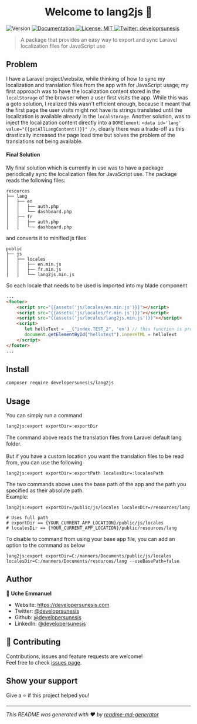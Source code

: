 <h1 align="center">Welcome to lang2js 👋</h1>
<p>
  <img alt="Version" src="https://img.shields.io/badge/version-0.0.1-blue.svg?cacheSeconds=2592000" />
  <a href="https://github.com/developersunesis/lang2js#readme" target="_blank">
    <img alt="Documentation" src="https://img.shields.io/badge/documentation-yes-brightgreen.svg" />
  </a>
  <a href="#" target="_blank">
    <img alt="License: MIT" src="https://img.shields.io/badge/License-MIT-yellow.svg" />
  </a>
  <a href="https://twitter.com/developrsunesis" target="_blank">
    <img alt="Twitter: developrsunesis" src="https://img.shields.io/twitter/follow/developrsunesis.svg?style=social" />
  </a>
</p>

> A package that provides an easy way to export and sync Laravel localization files for JavaScript use
## Problem
I have a Laravel project/website, while thinking of how to sync my localization and translation files from the app with
for JavaScript usage; my first approach was to have the localization content stored in the `localStorage` of the browser 
when a user first visits the app. While this was a goto solution, I realized this wasn't efficient enough, because it meant
that the first page the user visits might not have its strings translated until the localization is available 
already in the `localStorage`. Another solution, was to inject the localization content directly into a `DOMElement`: 
`<data id='lang' value="{{getAllLangContent()}}" />`, clearly there was a trade-off as this drastically increased the page load time but solves the
problem of the translations not being available.

#### Final Solution
My final solution which is currently in use was to have a package periodically sync the localization files for JavaScript use.
The package reads the following files:
```
resources
├── lang
│   ├── en
│   │   ├── auth.php
│   │   └── dashboard.php
│   ├── fr
│   │   ├── auth.php
│   │   └── dashboard.php
```
and converts it to minified js files
```
public
├── js
│   ├── locales
│   │   ├── en.min.js
│   │   ├── fr.min.js
│   │   └── lang2js.min.js
```
So each locale that needs to be used is imported into my blade component 
```html
...
<footer>
    <script src="{{assets('js/locales/en.min.js')}}"></script>
    <script src="{{assets('js/locales/fr.min.js')}}"></script>
    <script src="{{assets('js/locales/lang2js.min.js')}}"></script>
    <script>
       let helloText = __("index.TEST_2", 'en') // this function is provided by `lang2js.min.js`
       document.getElementById("hellotext").innerHTML = helloText
    </script>
</footer>
...
```

## Install

```sh
composer require developersunesis/lang2js
```

## Usage
You can simply run a command
```sh
lang2js:export exportDir=:exportDir
```
The command above reads the translation files from Laravel default lang folder.
<br/><br/>But if you have a custom location you want the translation files to be read from, you can use the following
```shell
lang2js:export exportDir=:exportPath localesDir=:localesPath
```
The two commands above uses the base path of the app and the path you specified as their absolute path.
<br/>Example:
```shell
lang2js:export exportDir=/public/js/locales localesDir=/resources/lang

# Uses full path
# exportDir == {YOUR_CURRENT_APP_LOCATION}/public/js/locales
# localesDir == {YOUR_CURRENT_APP_LOCATION}/public/resources/lang
```
To disable to command from using your base app file, you can add an option to the command as below
```shell
lang2js:export exportDir=C:/manners/Documents/public/js/locales localesDir=C:/manners/Documents/resources/lang --useBasePath=false
```

## Author

👤 **Uche Emmanuel**

* Website: https://developersunesis.com
* Twitter: [@developrsunesis](https://twitter.com/developrsunesis)
* Github: [@developersunesis](https://github.com/developersunesis)
* LinkedIn: [@developersunesis](https://linkedin.com/in/developersunesis)

## 🤝 Contributing

Contributions, issues and feature requests are welcome!<br />Feel free to check [issues page](https://github.com/developersunesis/lang2js/issues). 

## Show your support

Give a ⭐️ if this project helped you!

***
_This README was generated with ❤️ by [readme-md-generator](https://github.com/kefranabg/readme-md-generator)_